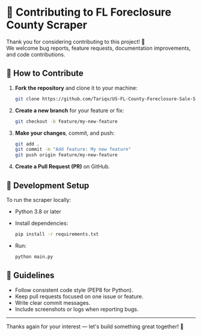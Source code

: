 # 🙌 Contributing to FL Foreclosure County Scraper

Thank you for considering contributing to this project! 🎉  
We welcome bug reports, feature requests, documentation improvements, and code contributions.

## 🧩 How to Contribute

1. **Fork the repository** and clone it to your machine:
    ```bash
    git clone https://github.com/Tariqv/US-FL-County-Foreclosure-Sale-Scraper.git
    ```

2. **Create a new branch** for your feature or fix:
    ```bash
    git checkout -b feature/my-new-feature
    ```

3. **Make your changes**, commit, and push:
    ```bash
    git add .
    git commit -m "Add feature: My new feature"
    git push origin feature/my-new-feature
    ```

4. **Create a Pull Request (PR)** on GitHub.

## 🧪 Development Setup

To run the scraper locally:

- Python 3.8 or later
- Install dependencies:
    ```bash
    pip install -r requirements.txt
    ```

- Run:
    ```bash
    python main.py
    ```

## 📌 Guidelines

- Follow consistent code style (PEP8 for Python).
- Keep pull requests focused on one issue or feature.
- Write clear commit messages.
- Include screenshots or logs when reporting bugs.

---

Thanks again for your interest — let's build something great together! 🚀
